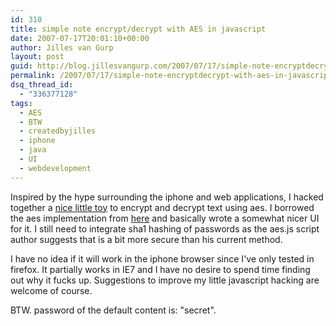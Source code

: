 ```yaml
---
id: 310
title: simple note encrypt/decrypt with AES in javascript
date: 2007-07-17T20:01:10+00:00
author: Jilles van Gurp
layout: post
guid: http://blog.jillesvangurp.com/2007/07/17/simple-note-encryptdecrypt-with-aes-in-javascript/
permalink: /2007/07/17/simple-note-encryptdecrypt-with-aes-in-javascript/
dsq_thread_id:
  - "336377128"
tags:
  - AES
  - BTW
  - createdbyjilles
  - iphone
  - java
  - UI
  - webdevelopment
---
```

Inspired by the hype surrounding the iphone and web applications, I hacked together a [nice little toy](https://www.jillesvangurp.com/encdec/) to encrypt and decrypt text using aes.  I borrowed the aes implementation from [here](http://www.movable-type.co.uk/scripts/aes.html) and basically wrote a somewhat nicer UI for it.  I still need to integrate sha1 hashing of passwords as the aes.js script author suggests that is a bit more secure than his current method. 

I have no idea if it will work in the iphone browser since I've only tested in firefox. It partially works in IE7 and I have no desire to spend time finding out why it fucks up. Suggestions to improve my little javascript hacking are welcome of course.

BTW. password of the default content is: "secret".